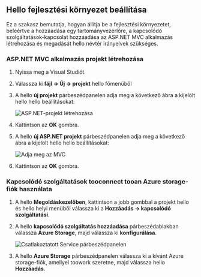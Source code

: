 ## <a name="set-up-hello-development-environment"></a>Hello fejlesztési környezet beállítása

Ez a szakasz bemutatja, hogyan állítja be a fejlesztési környezetet, beleértve a hozzáadása egy tartományvezérlőre, a kapcsolódó szolgáltatások-kapcsolat hozzáadása az ASP.NET MVC alkalmazás létrehozása és megadását hello névtér irányelvek szükséges.

### <a name="create-an-aspnet-mvc-app-project"></a>ASP.NET MVC alkalmazás projekt létrehozása

1. Nyissa meg a Visual Studiót.

1. Válassza ki **fájl -> Új -> projekt** hello főmenüből

1. A hello **új projekt** párbeszédpanelen adja meg a következő ábra a kijelölt hello hello beállításokat:

    ![ASP.NET-projekt létrehozása](./media/vs-storage-aspnet-getting-started-setup-dev-env/vs-storage-aspnet-getting-started-setup-dev-env-1.png)

1. Kattintson az **OK** gombra.

1. A hello **új ASP.NET projekt** párbeszédpanelen adja meg a következő ábra a kijelölt hello hello beállításokat:

    ![Adja meg az MVC](./media/vs-storage-aspnet-getting-started-setup-dev-env/vs-storage-aspnet-getting-started-setup-dev-env-2.png)

1. Kattintson az **OK** gombra.

### <a name="use-connected-services-tooconnect-tooan-azure-storage-account"></a>Kapcsolódó szolgáltatások tooconnect tooan Azure storage-fiók használata

1. A hello **Megoldáskezelőben**, kattintson a jobb gombbal a projekt hello és hello helyi menüből válassza ki a **Hozzáadás -> kapcsolódó szolgáltatási**.

1. A hello **kapcsolódó szolgáltatás hozzáadása** párbeszédablakban válassza **Azure Storage**, majd válassza ki **konfigurálása**.

    ![Csatlakoztatott Service párbeszédpanelen](./media/vs-storage-aspnet-getting-started-setup-dev-env/vs-storage-aspnet-getting-started-setup-dev-env-3.png)

1. A hello **Azure Storage** párbeszédpanelen válassza ki a kívánt Azure storage-fiók, amellyel toowork szeretne, majd válassza hello **Hozzáadás**.
